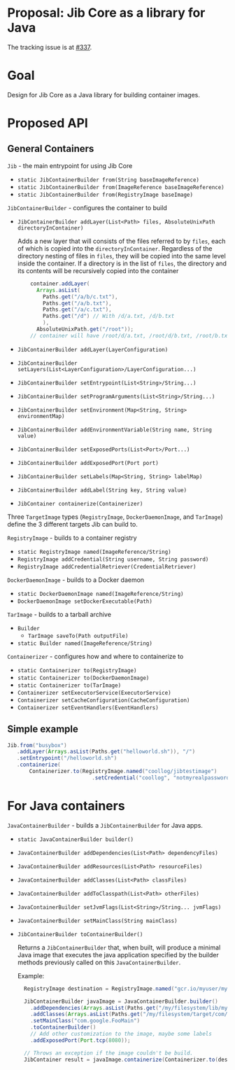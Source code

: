 # Proposal: Jib Core as a library for Java

The tracking issue is at [#337](https://github.com/GoogleContainerTools/jib/issues/337).

# Goal

Design for Jib Core as a Java library for building container images.

# Proposed API

## General Containers

`Jib` - the main entrypoint for using Jib Core

- `static JibContainerBuilder from(String baseImageReference)`
- `static JibContainerBuilder from(ImageReference baseImageReference)`
- `static JibContainerBuilder from(RegistryImage baseImage)`

`JibContainerBuilder` - configures the container to build

- `JibContainerBuilder addLayer(List<Path> files, AbsoluteUnixPath directoryInContainer)`

  Adds a new layer that will consists of the files referred to by `files`, each of which is copied into the `directoryInContainer`. Regardless of the directory nesting of files in `files`, they will be copied into the same level inside the container. If a directory is in the list of `files`, the directory and its contents will be recursively copied into the container

  ```java
      container.addLayer(
        Arrays.asList(
          Paths.get("/a/b/c.txt"),
          Paths.get("/a/b.txt"),
          Paths.get("/a/c.txt"),
          Paths.get("/d") // With /d/a.txt, /d/b.txt
          ),
        AbsoluteUnixPath.get("/root"));
      // container will have /root/d/a.txt, /root/d/b.txt, /root/b.txt, /root/c.txt (from /a/c.txt)
  ```

- `JibContainerBuilder addLayer(LayerConfiguration)`
- `JibContainerBuilder setLayers(List<LayerConfiguration>/LayerConfiguration...)`
- `JibContainerBuilder setEntrypoint(List<String>/String...)`
- `JibContainerBuilder setProgramArguments(List<String>/String...)`
- `JibContainerBuilder setEnvironment(Map<String, String> environmentMap)`
- `JibContainerBuilder addEnvironmentVariable(String name, String value)`
- `JibContainerBuilder setExposedPorts(List<Port>/Port...)`
- `JibContainerBuilder addExposedPort(Port port)`
- `JibContainerBuilder setLabels(Map<String, String> labelMap)`
- `JibContainerBuilder addLabel(String key, String value)`
- `JibContainer containerize(Containerizer)`

Three `TargetImage` types (`RegistryImage`, `DockerDaemonImage`, and `TarImage`) define the 3 different targets Jib can build to.

`RegistryImage` - builds to a container registry

- `static RegistryImage named(ImageReference/String)`
- `RegistryImage addCredential(String username, String password)`
- `RegistryImage addCredentialRetriever(CredentialRetriever)`

`DockerDaemonImage` - builds to a Docker daemon

- `static DockerDaemonImage named(ImageReference/String)`
- `DockerDaemonImage setDockerExecutable(Path)`

`TarImage` - builds to a tarball archive

- `Builder`
  - `TarImage saveTo(Path outputFile)`
- `static Builder named(ImageReference/String)`

`Containerizer` - configures how and where to containerize to
- `static Containerizer to(RegistryImage)`
- `static Containerizer to(DockerDaemonImage)`
- `static Containerizer to(TarImage)`
- `Containerizer setExecutorService(ExecutorService)`
- `Containerizer setCacheConfiguration(CacheConfiguration)`
- `Containerizer setEventHandlers(EventHandlers)`

## Simple example

```java
Jib.from("busybox")   
   .addLayer(Arrays.asList(Paths.get("helloworld.sh")), "/") 
   .setEntrypoint("/helloworld.sh")
   .containerize(
       Containerizer.to(RegistryImage.named("coollog/jibtestimage")
                           .setCredential("coollog", "notmyrealpassword")));
```

# For Java containers

`JavaContainerBuilder` - builds a `JibContainerBuilder` for Java apps. 

- `static JavaContainerBuilder builder()`
- `JavaContainerBuilder addDependencies(List<Path> dependencyFiles)`
- `JavaContainerBuilder addResources(List<Path> resourceFiles)`
- `JavaContainerBuilder addClasses(List<Path> classFiles)`
- `JavaContainerBuilder addToClasspath(List<Path> otherFiles)`
- `JavaContainerBuilder setJvmFlags(List<String>/String... jvmFlags)`
- `JavaContainerBuilder setMainClass(String mainClass)`
- `JibContainerBuilder toContainerBuilder()`

  Returns a `JibContainerBuilder` that, when built, will produce a minimal Java image that executes the java application specified by the builder methods previously called on this `JavaContainerBuilder`. 

  Example:

  ```java
  	RegistryImage destination = RegistryImage.named("gcr.io/myuser/my-java-container:latest");

    JibContainerBuilder javaImage = JavaContainerBuilder.builder()
      .addDependencies(Arrays.asList(Paths.get("/my/filesystem/lib/my-dependency.jar")))
      .addClasses(Arrays.asList(Paths.get("/my/filesystem/target/com/google/FooMain.class")))
      .setMainClass("com.google.FooMain")
      .toContainerBuilder()
      // Add other customization to the image, maybe some labels
      .addExposedPort(Port.tcp(8080));

    // Throws an exception if the image couldn't be build.
    JibContainer result = javaImage.containerize(Containerizer.to(destination));
  ```